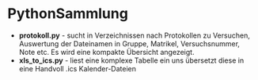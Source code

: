 # PythonSammlung

 * **protokoll.py** - sucht in Verzeichnissen nach Protokollen zu Versuchen, Auswertung der Dateinamen in Gruppe, Matrikel, Versuchsnummer, Note etc. Es wird eine kompakte Übersicht angezeigt.
 * **xls_to_ics.py** - liest eine komplexe Tabelle ein uns übersetzt diese in eine Handvoll .ics Kalender-Dateien
